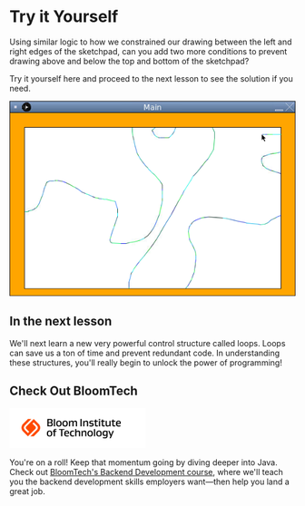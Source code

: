 # Try it Yourself

Using similar logic to how we constrained our drawing between the left and right edges of the sketchpad, can you add two more conditions to prevent drawing above and below the top and bottom of the sketchpad?

Try it yourself here and proceed to the next lesson to see the solution if you need.

![](images/fullyconstrained.png)

## In the next lesson

We'll next learn a new very powerful control structure called loops. Loops can save us a ton of time and prevent redundant code. In understanding these structures, you'll really begin to unlock the power of programming!

## Check Out BloomTech

[![](images/bloomtechlogo.png)](https://www.bloomtech.com/java)

You're on a roll! Keep that momentum going by diving deeper into Java. Check out <a href="https://www.bloomtech.com/java">BloomTech's Backend Development course</a>, where we'll teach you the backend development skills employers want—then help you land a great job.